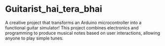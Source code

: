 # Guitarist_hai_tera_bhai
A creative project that transforms an Arduino microcontroller into a functional guitar simulator! This project combines electronics and programming to produce musical notes based on user interactions, allowing anyone to play simple tunes.
